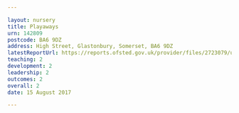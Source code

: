 ```yaml
---

layout: nursery
title: Playaways
urn: 142809
postcode: BA6 9DZ
address: High Street, Glastonbury, Somerset, BA6 9DZ
latestReportUrl: https://reports.ofsted.gov.uk/provider/files/2723079/urn/142809.pdf
teaching: 2
development: 2
leadership: 2
outcomes: 2
overall: 2
date: 15 August 2017

---
```

